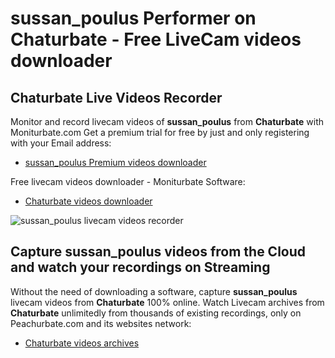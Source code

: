 # sussan_poulus Performer on Chaturbate - Free LiveCam videos downloader

## Chaturbate Live Videos Recorder

Monitor and record livecam videos of **sussan_poulus** from **Chaturbate** with Moniturbate.com
Get a premium trial for free by just and only registering with your Email address:
* [sussan_poulus Premium videos downloader](https://moniturbate.com/request-demo-licence-key.html)

Free livecam videos downloader - Moniturbate Software:
* [Chaturbate videos downloader](https://moniturbate.com/moniturbate-download-software.html)

![sussan_poulus livecam videos recorder](https://peachurnet.com/templates/moniturbate-software.png)


## Capture sussan_poulus videos from the Cloud and watch your recordings on Streaming

Without the need of downloading a software, capture **sussan_poulus** livecam videos from **Chaturbate** 100% online.
Watch Livecam archives from **Chaturbate** unlimitedly from thousands of existing recordings, only on Peachurbate.com and its websites network:
* [Chaturbate videos archives](https://peachurnet.com/)